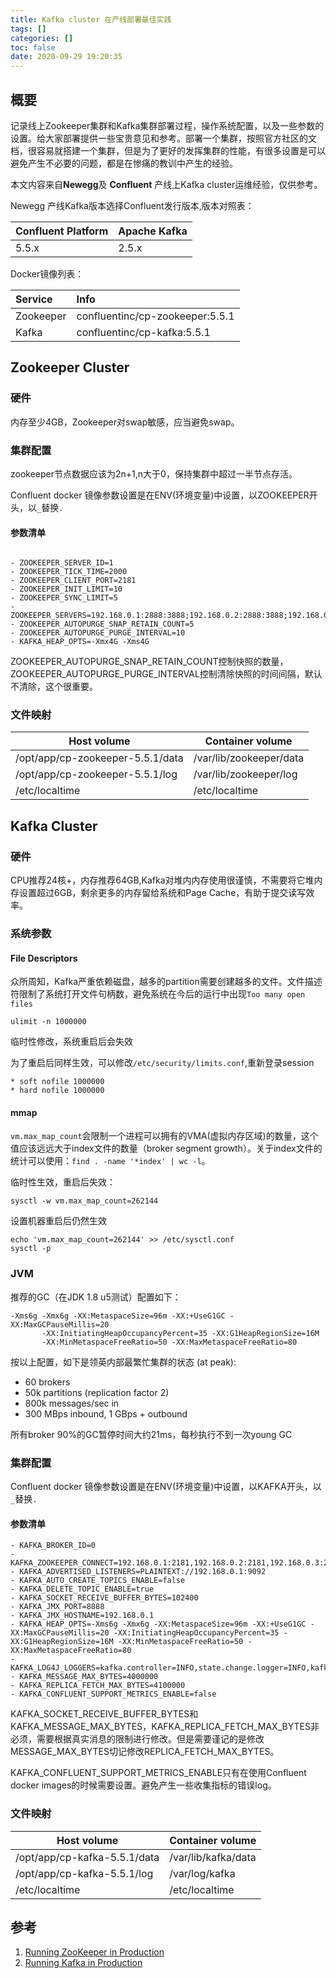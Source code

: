 ```yaml
---
title: Kafka cluster 在产线部署最佳实践
tags: []
categories: []
toc: false
date: 2020-09-29 19:20:35
---
```


## 概要

记录线上Zookeeper集群和Kafka集群部署过程，操作系统配置，以及一些参数的设置。给大家部署提供一些宝贵意见和参考。部署一个集群，按照官方社区的文档，很容易就搭建一个集群，但是为了更好的发挥集群的性能，有很多设置是可以避免产生不必要的问题，都是在惨痛的教训中产生的经验。

本文内容来自**Newegg**及 **Confluent** 产线上Kafka cluster运维经验，仅供参考。

Newegg 产线Kafka版本选择Confluent发行版本,版本对照表：

| Confluent Platform | Apache Kafka |
| :----------------- | :----------- |
| 5.5.x              | 2.5.x        |

Docker镜像列表：

| Service | Info |
| :----------------- | :----------- |
|Zookeeper|confluentinc/cp-zookeeper:5.5.1|
|Kafka| confluentinc/cp-kafka:5.5.1|

## Zookeeper Cluster

### 硬件

内存至少4GB，Zookeeper对swap敏感，应当避免swap。

### 集群配置

zookeeper节点数据应该为2n+1,n大于0，保持集群中超过一半节点存活。

Confluent docker 镜像参数设置是在ENV(环境变量)中设置，以ZOOKEEPER开头，以`_`替换`.`

#### 参数清单

```

- ZOOKEEPER_SERVER_ID=1
- ZOOKEEPER_TICK_TIME=2000
- ZOOKEEPER_CLIENT_PORT=2181
- ZOOKEEPER_INIT_LIMIT=10
- ZOOKEEPER_SYNC_LIMIT=5
- ZOOKEEPER_SERVERS=192.168.0.1:2888:3888;192.168.0.2:2888:3888;192.168.0.3:2888:3888
- ZOOKEEPER_AUTOPURGE_SNAP_RETAIN_COUNT=5
- ZOOKEEPER_AUTOPURGE_PURGE_INTERVAL=10
- KAFKA_HEAP_OPTS=-Xmx4G -Xms4G
```

ZOOKEEPER_AUTOPURGE_SNAP_RETAIN_COUNT控制快照的数量，ZOOKEEPER_AUTOPURGE_PURGE_INTERVAL控制清除快照的时间间隔，默认不清除，这个很重要。

### 文件映射

| Host volume                  | Container volume    |
| ---------------------------- | ------------------- |
| /opt/app/cp-zookeeper-5.5.1/data |/var/lib/zookeeper/data |
| /opt/app/cp-zookeeper-5.5.1/log  | /var/lib/zookeeper/log      |
| /etc/localtime               | /etc/localtime      |

## Kafka Cluster

### 硬件

CPU推荐24核+，内存推荐64GB,Kafka对堆内内存使用很谨慎，不需要将它堆内存设置超过6GB，剩余更多的内存留给系统和Page Cache，有助于提交读写效率。

### 系统参数

#### File Descriptors
众所周知，Kafka严重依赖磁盘，越多的partition需要创建越多的文件。文件描述符限制了系统打开文件句柄数，避免系统在今后的运行中出现`Too many open files`
```
ulimit -n 1000000
```

临时性修改，系统重启后会失效

为了重启后同样生效，可以修改`/etc/security/limits.conf`,重新登录session

```
* soft nofile 1000000
* hard nofile 1000000
```

#### mmap
`vm.max_map_count`会限制一个进程可以拥有的VMA(虚拟内存区域)的数量，这个值应该远远大于index文件的数量（broker segment growth）。关于index文件的统计可以使用：`find . -name '*index' | wc -l`。

临时性生效，重启后失效：

```
sysctl -w vm.max_map_count=262144
```

设置机器重启后仍然生效
```
echo 'vm.max_map_count=262144' >> /etc/sysctl.conf
sysctl -p
```

### JVM

推荐的GC（在JDK 1.8 u5测试）配置如下：

```
-Xms6g -Xmx6g -XX:MetaspaceSize=96m -XX:+UseG1GC -XX:MaxGCPauseMillis=20
       -XX:InitiatingHeapOccupancyPercent=35 -XX:G1HeapRegionSize=16M
       -XX:MinMetaspaceFreeRatio=50 -XX:MaxMetaspaceFreeRatio=80
```

按以上配置，如下是领英内部最繁忙集群的状态 (at peak):

- 60 brokers
- 50k partitions (replication factor 2)
- 800k messages/sec in
- 300 MBps inbound, 1 GBps + outbound

所有broker 90%的GC暂停时间大约21ms，每秒执行不到一次young GC

### 集群配置

Confluent docker 镜像参数设置是在ENV(环境变量)中设置，以KAFKA开头，以`_`替换`.`

#### 参数清单

```
- KAFKA_BROKER_ID=0
- KAFKA_ZOOKEEPER_CONNECT=192.168.0.1:2181,192.168.0.2:2181,192.168.0.3:2181
- KAFKA_ADVERTISED_LISTENERS=PLAINTEXT://192.168.0.1:9092
- KAFKA_AUTO_CREATE_TOPICS_ENABLE=false
- KAFKA_DELETE_TOPIC_ENABLE=true
- KAFKA_SOCKET_RECEIVE_BUFFER_BYTES=102400
- KAFKA_JMX_PORT=8888
- KAFKA_JMX_HOSTNAME=192.168.0.1
- KAFKA_HEAP_OPTS=-Xms6g -Xmx6g -XX:MetaspaceSize=96m -XX:+UseG1GC -XX:MaxGCPauseMillis=20 -XX:InitiatingHeapOccupancyPercent=35 -XX:G1HeapRegionSize=16M -XX:MinMetaspaceFreeRatio=50 -XX:MaxMetaspaceFreeRatio=80
-KAFKA_LOG4J_LOGGERS=kafka.controller=INFO,state.change.logger=INFO,kafka.producer.async.DefaultEventHandler=INFO
- KAFKA_MESSAGE_MAX_BYTES=4000000
- KAFKA_REPLICA_FETCH_MAX_BYTES=4100000
- KAFKA_CONFLUENT_SUPPORT_METRICS_ENABLE=false
```

KAFKA_SOCKET_RECEIVE_BUFFER_BYTES和KAFKA_MESSAGE_MAX_BYTES，KAFKA_REPLICA_FETCH_MAX_BYTES非必须，需要根据真实消息的限制进行修改。但是需要谨记的是修改MESSAGE_MAX_BYTES切记修改REPLICA_FETCH_MAX_BYTES。

KAFKA_CONFLUENT_SUPPORT_METRICS_ENABLE只有在使用Confluent  docker images的时候需要设置。避免产生一些收集指标的错误log。

### 文件映射

| Host volume                  | Container volume    |
| ---------------------------- | ------------------- |
| /opt/app/cp-kafka-5.5.1/data | /var/lib/kafka/data |
| /opt/app/cp-kafka-5.5.1/log  | /var/log/kafka      |
| /etc/localtime               | /etc/localtime      |



## 参考

1. [Running ZooKeeper in Production](https://docs.confluent.io/current/zookeeper/deployment.html#running-zk-in-production)
2. [Running Kafka in Production](https://docs.confluent.io/current/kafka/deployment.html#running-ak-in-production)